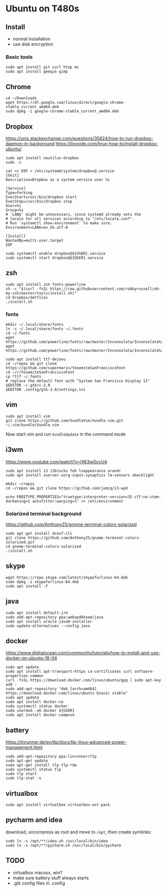 # Ubuntu on T480s

## Install
* normal installation
* use disk encryption

### Basic tools

    sudo apt install git curl htop mc
    sudo apt install geeqie gimp

## Chrome

    cd ~/Downloads
    wget https://dl.google.com/linux/direct/google-chrome-stable_current_amd64.deb
    sudo dpkg -i google-chrome-stable_current_amd64.deb

## Dropbox

https://unix.stackexchange.com/questions/35624/how-to-run-dropbox-daemon-in-background
https://linoxide.com/linux-how-to/install-dropbox-ubuntu/

    sudo apt install nautilus-dropbox
	sudo -s

	cat << EOF > /etc/systemd/system/dropbox@.service
	[Unit]
	Description=Dropbox as a system service user %i
	
	[Service]
	Type=forking
	ExecStart=/usr/bin/dropbox start
	ExecStop=/usr/bin/dropbox stop
	User=%i
	Group=%i
	# 'LANG' might be unnecessary, since systemd already sets the
	# locale for all services according to "/etc/locale.conf".
	# Run `systemctl show-environment` to make sure.
	Environment=LANG=en_US.utf-8
	
	[Install]
	WantedBy=multi-user.target
	EOF
	
	sudo systemctl enable dropbox@${USER}.service  
	sudo systemctl start dropbox@${USER}.service 
	

## zsh

    sudo apt install zsh fonts-powerline
    sh -c "$(curl -fsSL https://raw.githubusercontent.com/robbyrussell/oh-my-zsh/master/tools/install.sh)"
    cd Dropbox/dotfiles
    ./install.sh
### fonts
    mkdir ~/.local/share/fonts
    ln -s ~/.local/share/fonts ~/.fonts
    cd ~/.fonts
    wget https://github.com/powerline/fonts/raw/master/Inconsolata/Inconsolata%20Bold%20for%20Powerline.ttf
    wget https://github.com/powerline/fonts/raw/master/Inconsolata/Inconsolata%20for%20Powerline.otf
    
    sudo apt install ttf-dejavu 
    cd ~/repos && git clone https://github.com/supermarin/YosemiteSanFranciscoFont
    cd ~/r/YosemiteSanFranciscoFont
    cp *ttf ~/.fonts
    # replace the default font with "System San Francisco Display 11"
    $EDITOR ~/.gtkrc-2.0
    $EDITOR .config/gtk-3.0/settings.ini


## vim

    sudo apt install vim
    git clone https://github.com/VundleVim/Vundle.vim.git ~/.vim/bundle/Vundle.vim

Now start vim  and run  `VundleUpdate` in the command mode 


## i3wm
https://www.youtube.com/watch?v=j1I63wGcvU4

    sudo apt install i3 i3blocks feh lxappearance arandr 
    sudo apt install xserver-xorg-input-synaptics lm-sensors xbacklight

    mkdir ~/repos
    cd ~/repos && git clone https://github.com/jomiq/i3-wpd

    echo FREETYPE_PROPERTIES="truetype:interpreter-version=35 cff:no-stem-darkening=1 autofitter:warping=1" >> /etc/environment
### Solarized terminal background
https://github.com/Anthony25/gnome-terminal-colors-solarized

    sudo apt-get install dconf-cli
    git clone https://github.com/Anthony25/gnome-terminal-colors-solarized.git
    cd gnome-terminal-colors-solarized
    ./install.sh

## skype

    wget https://repo.skype.com/latest/skypeforlinux-64.deb
    sudo dpkg -i skypeforlinux-64.deb
    sudo apt install -f

## java
    sudo apt install default-jre
    sudo add-apt-repository ppa:webupd8team/java
    sudo apt install oracle-java8-installer
    sudo update-alternatives --config java

## docker
https://www.digitalocean.com/community/tutorials/how-to-install-and-use-docker-on-ubuntu-18-04

    sudo apt update
    sudo apt install apt-transport-https ca-certificates curl software-properties-common
    curl -fsSL https://download.docker.com/linux/ubuntu/gpg | sudo apt-key add -
    sudo add-apt-repository "deb [arch=amd64] https://download.docker.com/linux/ubuntu bionic stable"
    sudo apt update
    sudo apt install docker-ce
    sudo systemctl status docker
    sudo usermod -aG docker ${USER}
    sudo apt install docker-compose

## battery
https://linrunner.de/en/tlp/docs/tlp-linux-advanced-power-management.html

    sudo add-apt-repository ppa:linrunner/tlp
    sudo apt-get update
    sudo apt-get install tlp tlp-rdw 
    sudo systemctl status tlp
    sudo tlp start 
    sudo tlp-stat -s 

## virtualbox

    sudo apt install virtualbox virtualbox-ext-pack

## pycharm and idea
download, uncompress as root and move to `/opt`, then create symlinks:

    sudo ln -s /opt/**/idea.sh /usr/local/bin/idea
    sudo ln -s /opt/**/pycharm.sh /usr/local/bin/pycharm

## TODO
* virtualbox macosx, win?
* make sure battery stuff always starts
* .gtk config files in .config
